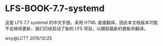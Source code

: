 # LFS-BOOK-7.7-systemd
这是 LFS 7.7 systemd 的中文手册。采用 HTML 直接翻译，因此本文档版本可能不会继续更新，我们已经启动了新的 LFS 项目，以跟踪最新的更新并翻译。


wxy@LCTT
2015/12/25
